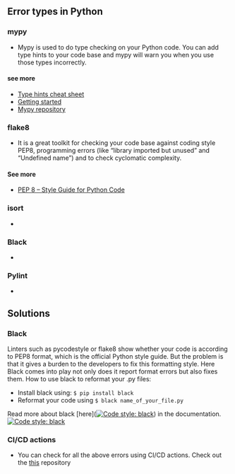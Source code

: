 ## Error types in Python

### mypy
- Mypy is used to do type checking on your Python code. You can add type hints to your code base and mypy will warn you when you use those types incorrectly.

#### see more
- [Type hints cheat sheet](https://mypy.readthedocs.io/en/stable/cheat_sheet_py3.html)
- [Getting started](https://mypy.readthedocs.io/en/stable/getting_started.html)
- [Mypy repository](https://github.com/python/mypy)

### flake8
- It is a great toolkit for checking your code base against coding style PEP8, programming errors (like “library imported but unused” and “Undefined name”) and to check cyclomatic complexity.

#### See more 
- [PEP 8 – Style Guide for Python Code](https://peps.python.org/pep-0008/)

### isort
- 
### Black
- 
### Pylint
- 

## Solutions 

### Black 
Linters such as pycodestyle or flake8 show whether your code is according to PEP8 format, which is the official Python style guide. But the problem is that it gives a burden to the developers to fix this formatting style. Here Black comes into play not only does it report format errors but also fixes them. How to use black to reformat your .py files: 
- Install black using: ```$ pip install black```
- Reformat your code using ```$ black name_of_your_file.py```

Read more about black [here]([![Code style: black](https://img.shields.io/badge/code%20style-black-000000.svg)](https://github.com/psf/black)) in the documentation. 
[![Code style: black](https://img.shields.io/badge/code%20style-black-000000.svg)](https://github.com/psf/black)

### CI/CD actions
- You can check for all the above errors using CI/CD actions. Check out the [this](https://github.com/programmingwithalex/pylinter) repository


